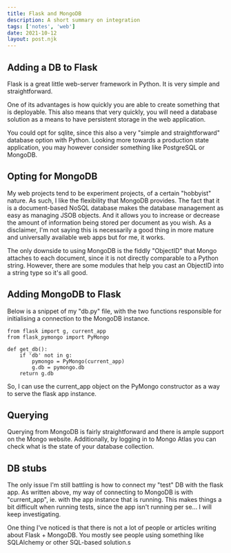 ```yaml
---
title: Flask and MongoDB
description: A short summary on integration
tags: ['notes', 'web']
date: 2021-10-12
layout: post.njk
---
```

## Adding a DB to Flask
Flask is a great little web-server framework in Python. It is very simple and straightforward. 

One of its advantages is how quickly you are able to create something that is deployable. This also means that very quickly, you will need a database solution as a means to have persistent storage in the web application. 

You could opt for sqlite, since this also a very "simple and straightforward" database option with Python. Looking more towards a production state application, you may however consider something like PostgreSQL or MongoDB.


## Opting for MongoDB

My web projects tend to be experiment projects, of a certain "hobbyist" nature. As such, I like the flexibility that MongoDB provides. The fact that it is a document-based NoSQL database makes the database management as easy as managing JSOB objects. And it allows you to increase or decrease the amount of information being stored per document as you wish. As a disclaimer, I'm not saying this is necessarily a good thing in more mature and universally available web apps but for me, it works. 

The only downside to using MongoDB is the fiddly "ObjectID" that Mongo attaches to each document, since it is not directly comparable to a Python string. However, there are some modules that help you cast an ObjectID into a string type so it's all good. 


## Adding MongoDB to Flask

Below is a snippet of my "db.py" file, with the two functions responsible for initialising a connection to the MongoDB instance. 

```
from flask import g, current_app
from flask_pymongo import PyMongo

def get_db():
    if 'db' not in g:
        pymongo = PyMongo(current_app)
        g.db = pymongo.db
    return g.db
```

So, I can use the current_app object on the PyMongo constructor as a way to serve the flask app instance.

## Querying
Querying from MongoDB is fairly straightforward and there is ample support on the Mongo website. Additionally, by logging in to Mongo Atlas you can check what is the state of your database collection.

## DB stubs
The only issue I'm still battling is how to connect my "test" DB with the flask app. As written above, my way of connecting to MongoDB is with "current_app", ie. with the app instance that is running. This makes things a bit difficult when running tests, since the app isn't running per se... I will keep investigating. 

One thing I've noticed is that there is not a lot of people or articles writing about Flask + MongoDB. You mostly see people using something like SQLAlchemy or other SQL-based solution.s